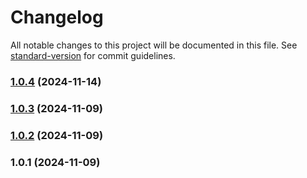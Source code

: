 # Changelog

All notable changes to this project will be documented in this file. See [standard-version](https://github.com/conventional-changelog/standard-version) for commit guidelines.

### [1.0.4](https://github.com/lcsnigeria/lcs_dystyle/compare/v1.0.3...v1.0.4) (2024-11-14)

### [1.0.3](https://github.com/lcsnigeria/lcs_dystyle/compare/v1.0.2...v1.0.3) (2024-11-09)

### [1.0.2](https://github.com/lcsnigeria/lcs_dystyle/compare/v1.0.1...v1.0.2) (2024-11-09)

### 1.0.1 (2024-11-09)
